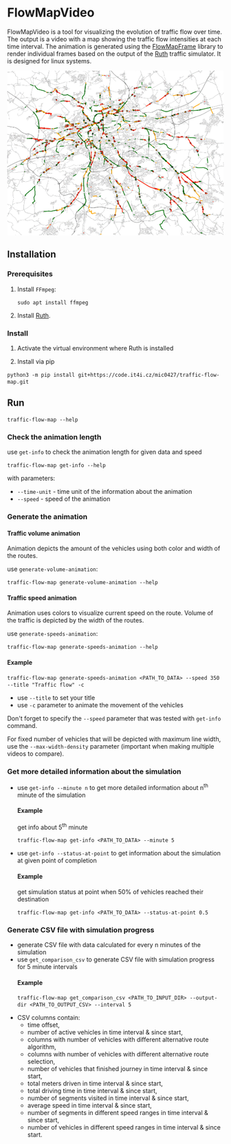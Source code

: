 # FlowMapVideo

FlowMapVideo is a tool for visualizing the evolution of traffic flow over time. The output is a video with a map showing the traffic flow intensities at each time interval. The animation is generated using the [FlowMapFrame](flowmap/flowmapframe) library to render individual frames based on the output of the [Ruth](https://github.com/It4innovations/ruth) traffic simulator. It is designed for linux systems.

![Traffic Flow](./images/traffic-flow.png)

## Installation

### Prerequisites

1. Install `FFmpeg`:

    ```
    sudo apt install ffmpeg
    ```
2. Install [Ruth](https://github.com/It4innovations/ruth).

### Install

1. Activate the virtual environment where Ruth is installed

2. Install via pip
```
python3 -m pip install git+https://code.it4i.cz/mic0427/traffic-flow-map.git
```

## Run
```
traffic-flow-map --help
```

### Check the animation length
use `get-info` to check the animation length for given data and speed
```
traffic-flow-map get-info --help
```
with parameters:
* `--time-unit` - time unit of the information about the animation
* `--speed` - speed of the animation

### Generate the animation
#### Traffic volume animation
Animation depicts the amount of the vehicles using both color and width of the routes.

use `generate-volume-animation`:
```
traffic-flow-map generate-volume-animation --help
```

#### Traffic speed animation
Animation uses colors to visualize current speed on the route. Volume of the traffic is depicted by the width of the routes.

use `generate-speeds-animation`:
```
traffic-flow-map generate-speeds-animation --help
```

#### Example
```
traffic-flow-map generate-speeds-animation <PATH_TO_DATA> --speed 350 --title "Traffic flow" -c
```
* use `--title` to set your title
* use `-c` parameter to animate the movement of the vehicles

Don't forget to specify the `--speed` parameter that was tested with `get-info` command.

For fixed number of vehicles that will be depicted with maximum line width, use the `--max-width-density` parameter (important when making multiple videos to compare).


### Get more detailed information about the simulation
* use `get-info --minute n` to get more detailed information about n<sup>th</sup> minute of the simulation
    #### Example 
    get info about 5<sup>th</sup> minute
    ```
    traffic-flow-map get-info <PATH_TO_DATA> --minute 5
    ```
* use `get-info --status-at-point` to get information about the simulation at given point of completion
    #### Example 
    get simulation status at point when 50% of vehicles reached their destination
    ```
    traffic-flow-map get-info <PATH_TO_DATA> --status-at-point 0.5
    ```
### Generate CSV file with simulation progress
* generate CSV file with data calculated for every n minutes of the simulation
* use `get_comparison_csv` to generate CSV file with simulation progress for 5 minute intervals
    #### Example 
    ```
    traffic-flow-map get_comparison_csv <PATH_TO_INPUT_DIR> --output-dir <PATH_TO_OUTPUT_CSV> --interval 5
    ```
* CSV columns contain:
    * time offset,
    * number of active vehicles in time interval & since start,
    * columns with number of vehicles with different alternative route algorithm,
    * columns with number of vehicles with different alternative route selection,
    * number of vehicles that finished journey in time interval & since start,
    * total meters driven in time interval & since start,
    * total driving time in time interval & since start,
    * number of segments visited in time interval & since start,
    * average speed in time interval & since start,
    * number of segments in different speed ranges in time interval & since start,
    * number of vehicles in different speed ranges in time interval & since start.
